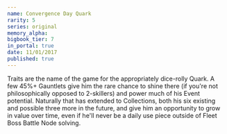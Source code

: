 ```yaml
---
name: Convergence Day Quark
rarity: 5
series: original
memory_alpha:
bigbook_tier: 7
in_portal: true
date: 11/01/2017
published: true
---
```


Traits are the name of the game for the appropriately dice-rolly Quark. A few 45%+ Gauntlets give him the rare chance to shine there (if you're not philosophically opposed to 2-skillers) and power much of his Event potential. Naturally that has extended to Collections, both his six existing and possible three more in the future, and give him an opportunity to grow in value over time, even if he'll never be a daily use piece outside of Fleet Boss Battle Node solving.
